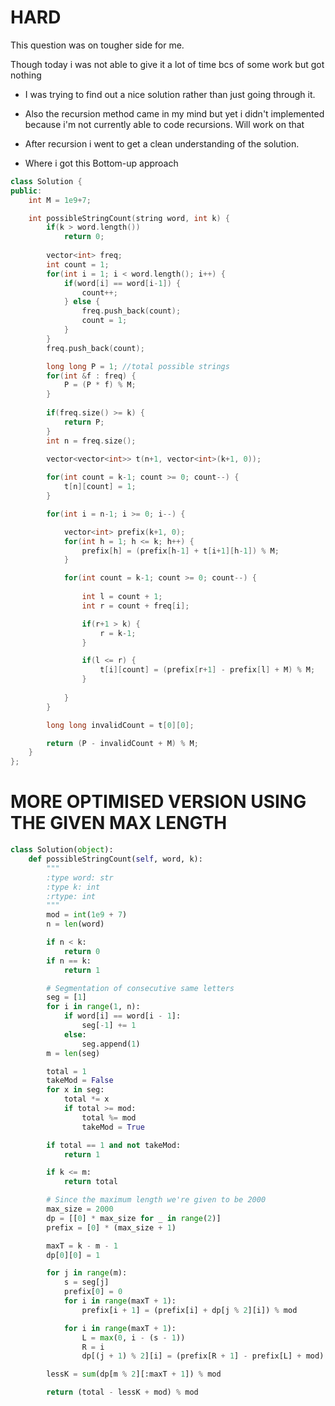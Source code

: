# HARD
This question was on tougher side for me.

Though today i was not able to give it a lot of time bcs of some work but got nothing

* I was trying to find out a nice solution rather than just going through it.
* Also the recursion method came in my mind but yet i didn't implemented because i'm not currently able to code recursions. Will work on that

* After recursion i went to get a clean understanding of the solution.
* Where i got this Bottom-up approach

```cpp
class Solution {
public:
    int M = 1e9+7;

    int possibleStringCount(string word, int k) {
        if(k > word.length())
            return 0;
        
        vector<int> freq;
        int count = 1;
        for(int i = 1; i < word.length(); i++) {
            if(word[i] == word[i-1]) {
                count++;
            } else {
                freq.push_back(count);
                count = 1;
            }
        }
        freq.push_back(count);

        long long P = 1; //total possible strings
        for(int &f : freq) {
            P = (P * f) % M;
        }
        
        if(freq.size() >= k) {
            return P;
        }
        int n = freq.size();
        
        vector<vector<int>> t(n+1, vector<int>(k+1, 0));

        for(int count = k-1; count >= 0; count--) {
            t[n][count] = 1;
        }

        for(int i = n-1; i >= 0; i--) {

            vector<int> prefix(k+1, 0);
            for(int h = 1; h <= k; h++) {
                prefix[h] = (prefix[h-1] + t[i+1][h-1]) % M;
            }

            for(int count = k-1; count >= 0; count--) {
                
                int l = count + 1;
                int r = count + freq[i];

                if(r+1 > k) {
                    r = k-1;
                }

                if(l <= r) {
                    t[i][count] = (prefix[r+1] - prefix[l] + M) % M;
                }
                
            }
        }

        long long invalidCount = t[0][0];

        return (P - invalidCount + M) % M;
    }
};
```





# MORE OPTIMISED VERSION USING THE GIVEN MAX LENGTH
```python
class Solution(object):
    def possibleStringCount(self, word, k):
        """
        :type word: str
        :type k: int
        :rtype: int
        """
        mod = int(1e9 + 7)
        n = len(word)

        if n < k:
            return 0
        if n == k:
            return 1

        # Segmentation of consecutive same letters
        seg = [1]
        for i in range(1, n):
            if word[i] == word[i - 1]:
                seg[-1] += 1
            else:
                seg.append(1)
        m = len(seg)

        total = 1
        takeMod = False
        for x in seg:
            total *= x
            if total >= mod:
                total %= mod
                takeMod = True

        if total == 1 and not takeMod:
            return 1

        if k <= m:
            return total

        # Since the maximum length we're given to be 2000
        max_size = 2000
        dp = [[0] * max_size for _ in range(2)]
        prefix = [0] * (max_size + 1)

        maxT = k - m - 1
        dp[0][0] = 1

        for j in range(m):
            s = seg[j]
            prefix[0] = 0
            for i in range(maxT + 1):
                prefix[i + 1] = (prefix[i] + dp[j % 2][i]) % mod

            for i in range(maxT + 1):
                L = max(0, i - (s - 1))
                R = i
                dp[(j + 1) % 2][i] = (prefix[R + 1] - prefix[L] + mod) % mod

        lessK = sum(dp[m % 2][:maxT + 1]) % mod

        return (total - lessK + mod) % mod
```
